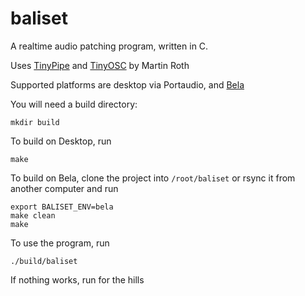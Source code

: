 # baliset
A realtime audio patching program, written in C.

Uses [TinyPipe](https://github.com/mhroth/tinypipe) and [TinyOSC](https://github.com/mhroth/tinyosc) by Martin Roth

Supported platforms are desktop via Portaudio, and [Bela](bela.io)

You will need a build directory:
```
mkdir build
```

To build on Desktop, run
```
make
```

To build on Bela, clone the project into `/root/baliset` or rsync it from another computer and run
```
export BALISET_ENV=bela
make clean
make
```

To use the program, run
```
./build/baliset
```

If nothing works, run for the hills
